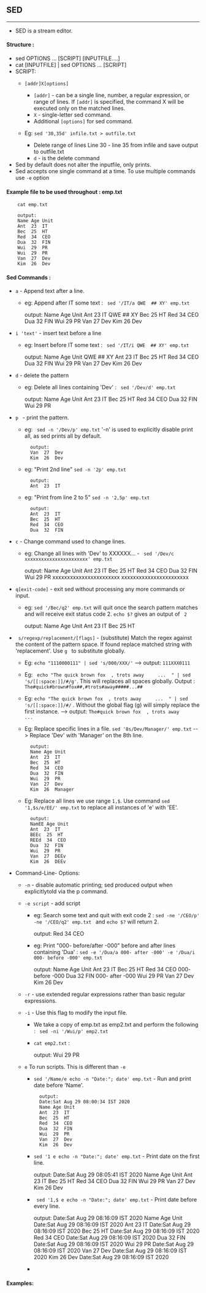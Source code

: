 ## SED
------------------------------------------------------

*  SED is a stream editor.

#### Structure :
* sed OPTIONS ... [SCRIPT] [INPUTFILE....]
* cat [INPUTFILE] | sed OPTIONS ... [SCRIPT]
* SCRIPT:
    * ``` [addr]X[options] ```
        * ``` [addr] ``` - can be a single line, number, a regular expression, or range of lines. If ``` [addr] ``` is specified, the command X will be executed only on the matched lines.
        * ``` X ``` - single-letter sed command.
        * Additional ```[options]``` for sed command.  

    *  Eg:  ```sed '30,35d' infile.txt > outfile.txt ```
        * Delete range of lines Line 30 - line 35 from infile and save output to outfile.txt
        * ```d``` - is the delete command
* Sed by default does not alter the inputfile, only prints. 
* Sed accepts one single command at a time. To use multiple commands use ``` -e ``` option

#### Example file to be used throughout : emp.txt

        cat emp.txt

        output:
        Name Age Unit
        Ant  23  IT
        Bec  25  HT
        Red  34  CEO
        Dua  32  FIN
        Wui  29  PR
        Wui  29  PR
        Van  27  Dev
        Kim  26  Dev

#### Sed Commands :

* ``` a ``` -  Append text after a line.
    * eg: Append after IT some text : ```  sed '/IT/a QWE  ## XY' emp.txt ```

        output:
        Name Age Unit
        Ant  23  IT
        QWE  ## XY
        Bec  25  HT
        Red  34  CEO
        Dua  32  FIN
        Wui  29  PR
        Van  27  Dev
        Kim  26  Dev

* ``` i 'text' ``` - insert text before a line
    * eg: Insert before IT some text : ```  sed '/IT/i QWE  ## XY' emp.txt ```

        output:
        Name Age Unit
        QWE  ## XY
        Ant  23  IT
        Bec  25  HT
        Red  34  CEO
        Dua  32  FIN
        Wui  29  PR
        Van  27  Dev
        Kim  26  Dev


* ``` d ``` - delete the pattern
    * eg: Delete all lines containing 'Dev' : ```  sed '/Dev/d' emp.txt ```

        output:
        Name Age Unit
        Ant  23  IT
        Bec  25  HT
        Red  34  CEO
        Dua  32  FIN
        Wui  29  PR


* ``` p  ``` - print the pattern.
    * eg:  ```  sed -n '/Dev/p' emp.txt ``` '-n' is used to explicitly disable print all, as sed prints all by default. 
            
            output:
            Van  27  Dev
            Kim  26  Dev

    * eg: "Print 2nd line"  ```sed -n '2p' emp.txt ``` 

            output:
            Ant  23  IT

    * eg: "Print from line 2 to 5"  ```sed -n '2,5p' emp.txt ``` 

            output:
            Ant  23  IT
            Bec  25  HT
            Red  34  CEO
            Dua  32  FIN
    
* ``` c ``` - Change command used to change lines.
    * eg: Change all lines with 'Dev' to XXXXXX... - ```  sed '/Dev/c xxxxxxxxxxxxxxxxxxxxxxx' emp.txt ```

        output:
        Name Age Unit
        Ant  23  IT
        Bec  25  HT
        Red  34  CEO
        Dua  32  FIN
        Wui  29  PR
        xxxxxxxxxxxxxxxxxxxxxxx
        xxxxxxxxxxxxxxxxxxxxxxx

* ``` q[exit-code] ``` - exit sed without processing any more commands or input.
    * eg:  ```sed '/Bec/q2' emp.txt``` will quit once the search pattern matches and will receive exit status code 2. ```echo $?``` gives an output of ``` 2```

        output:
        Name Age Unit
        Ant  23  IT
        Bec  25  HT


* ``` s/regexp/replacement/[flags]``` - (substitute) Match the regex against the content of the pattern space. If found replace matched string with 'replacement'. Use ```g ``` to substitute globally. 
    * Eg: ``` echo "1110000111" | sed 's/000/XXX/' ``` --> output:  ``` 111XXX0111 ```
    * Eg: ```  echo "The quick brown fox  , trots away     ...  " | sed 's/[[:space:]]/#/g' ```. This will replaces all spaces globally. Output : ``` The#quick#brown#fox##,#trots#away#####...## ```
    * Eg: ``` echo "The quick brown fox  , trots away     ...  " | sed 's/[[:space:]]/#/ ``` . Without the global flag (g) will simply replace the first instance. --> output: ``` The#quick brown fox  , trots away     ...   ```
    * Eg: Replace specific lines in a file. ``` sed '8s/Dev/Manager/' emp.txt ``` --> Replace 'Dev' with 'Manager' on the 8th line.

            output:
            Name Age Unit
            Ant  23  IT
            Bec  25  HT
            Red  34  CEO
            Dua  32  FIN
            Wui  29  PR
            Van  27  Dev
            Kim  26  Manager
    
    * Eg: Replace  all lines we use range ``` 1,$ ```. Use command ``` sed '1,$s/e/EE/' emp.txt ``` to replace all instances of 'e' with 'EE'.

            output:
            NamEE Age Unit
            Ant  23  IT
            BEEc  25  HT
            REEd  34  CEO
            Dua  32  FIN
            Wui  29  PR
            Van  27  DEEv
            Kim  26  DEEv


* Command-Line- Options:
    * ``` -n ``` - disable automatic printing; sed produced output when explicitlytold via the p command.
    * ``` -e script ``` - add script
        * eg:  Search some text and quit with exit code 2 : ``` sed -ne '/CEO/p' -ne '/CEO/q2' emp.txt  ``` and ``` echo $? ``` will return 2.

            output:
            Red  34  CEO

        * eg: Print "000- before/after -000" before and after lines containing 'Dua' :  ``` sed -e '/Dua/a 000- after -000' -e '/Dua/i 000- before -000' emp.txt  ```

            output:
            Name Age Unit
            Ant  23  IT
            Bec  25  HT
            Red  34  CEO
            000- before -000
            Dua  32  FIN
            000- after -000
            Wui  29  PR
            Van  27  Dev
            Kim  26  Dev

    * ``` -r ``` - use extended regular expressions rather than basic regular expressions.

    * ``` -i ``` - Use this flag to modify the input file. 
        * We take a copy of emp.txt as emp2.txt and perform the following :  ```  sed -ni '/Wui/p' emp2.txt ```
        * ``` cat emp2.txt ``` :

            output:
            Wui  29  PR

        
    *  ``` e ``` To run scripts. This is different than ``` -e ```
        * ``` sed '/Name/e echo -n "Date:"; date' emp.txt ```  - Run and print date before 'Name'.

                output:
                Date:Sat Aug 29 08:00:34 IST 2020
                Name Age Unit
                Ant  23  IT
                Bec  25  HT
                Red  34  CEO
                Dua  32  FIN
                Wui  29  PR
                Van  27  Dev
                Kim  26  Dev

        * ``` sed '1 e echo -n "Date:"; date' emp.txt ``` - Print date on the first line.

            output:
            Date:Sat Aug 29 08:05:41 IST 2020
            Name Age Unit
            Ant  23  IT
            Bec  25  HT
            Red  34  CEO
            Dua  32  FIN
            Wui  29  PR
            Van  27  Dev
            Kim  26  Dev

        * ```  sed '1,$ e echo -n "Date:"; date' emp.txt ``` - Print date before every line.

            output:
            Date:Sat Aug 29 08:16:09 IST 2020
            Name Age Unit
            Date:Sat Aug 29 08:16:09 IST 2020
            Ant  23  IT
            Date:Sat Aug 29 08:16:09 IST 2020
            Bec  25  HT
            Date:Sat Aug 29 08:16:09 IST 2020
            Red  34  CEO
            Date:Sat Aug 29 08:16:09 IST 2020
            Dua  32  FIN
            Date:Sat Aug 29 08:16:09 IST 2020
            Wui  29  PR
            Date:Sat Aug 29 08:16:09 IST 2020
            Van  27  Dev
            Date:Sat Aug 29 08:16:09 IST 2020
            Kim  26  Dev
            Date:Sat Aug 29 08:16:09 IST 2020

        * 

#### Examples:
